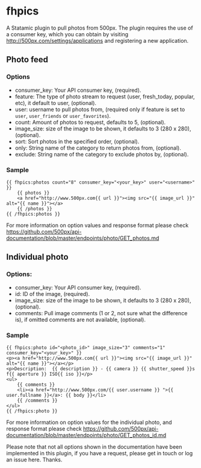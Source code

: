fhpics
======

A Statamic plugin to pull photos from 500px. The plugin requires the use of a consumer key, which you can obtain by visiting http://500px.com/settings/applications and registering a new application.

## Photo feed
### Options
- consumer_key: Your API consumer key, (required).
- feature: The type of photo stream to request (user, fresh_today, popular, etc), it default to user, (optional).
- user: username to pull photos from, (required only if feature is set to `user`, `user_friends` or `user_favorites`).
- count: Amount of photos to request, defaults to 5, (optional).
- image_size: size of the image to be shown, it defaults to 3 (280 x 280), (optional).
- sort: Sort photos in the specified order, (optional).
- only: String name of the category to return photos from, (optional).
- exclude: String name of the category to exclude photos by, (optional).

### Sample
	{{ fhpics:photos count="8" consumer_key="<your_key>" user="<username>" }}   
		{{ photos }}
		<a href="http://www.500px.com{{ url }}"><img src="{{ image_url }}" alt="{{ name }}"></a>
		{{ /photos }}  
	{{ /fhpics:photos }}	

For more information on option values and response format please check https://github.com/500px/api-documentation/blob/master/endpoints/photo/GET_photos.md

## Individual photo
### Options: 
- consumer_key: Your API consumer key, (required).
- id: ID of the image, (required).
- image_size: size of the image to be shown, it defaults to 3 (280 x 280), (optional).
- comments: Pull image comments (1 or 2, not sure what the difference is), if omitted comments are not available, (optional).

### Sample
	{{ fhpics:photo id="<photo_id>" image_size="3" comments="1" consumer_key="<your_key>" }}
	<p><a href="http://www.500px.com{{ url }}"><img src="{{ image_url }}" alt="{{ name }}"></a></p>
	<p>Description:  {{ description }} - {{ camera }} {{ shutter_speed }}s f{{ aperture }} ISO{{ iso }}</p>
	<ul>
		{{ comments }}
		<li><a href="http://www.500px.com/{{ user.username }} ">{{ user.fullname }}</a>: {{ body }}</li>
		{{ /comments }}
	</ul>
	{{ /fhpics:photo }}	

For more information on option values for the individual photo, and response format please check https://github.com/500px/api-documentation/blob/master/endpoints/photo/GET_photos_id.md

Please note that not all options shown in the documentation have been implemented in this plugin, if you have a request, please get in touch or log an issue here. Thanks.

